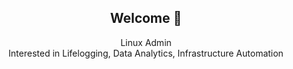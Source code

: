 <h2 align="center">Welcome 🥳</h2>

<p  align="center">
Linux Admin <br>
Interested in Lifelogging, Data Analytics, Infrastructure Automation
</p>

 <!--
<p  align="center">
  <img src="https://visitor-badge.glitch.me/badge?page_id=gruunday" alt="visitor count"/></br> 
  <img align="left" width="490" height="165" src="https://github-readme-stats.vercel.app/api?username=gruunday&show_icons=true&title_color=fffffff&icon_color=000000&text_color=000000" alt="github stats"/>
  <a href="https://github-readme-stats.vercel.app/api/top-langs/?username=gruunday">
    <img align="center" src="https://github-readme-stats.vercel.app/api/top-langs/?username=gruunday&exclude_repo=CommandHistory" />
  </a>
</p>

-->

<!--
**gruunday/gruunday** is a ✨ _special_ ✨ repository because its `README.md` (this file) appears on your GitHub profile.

Here are some ideas to get you started:

- 🔭 I’m currently working on ...
- 🌱 I’m currently learning ...
- 👯 I’m looking to collaborate on ...
- 🤔 I’m looking for help with ...
- 💬 Ask me about ...
- 📫 How to reach me: ...
- 😄 Pronouns: ...
- ⚡ Fun fact: ...
-->
